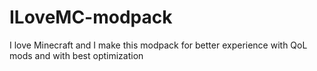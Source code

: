 # ILoveMC-modpack
I love Minecraft and I make this modpack for better experience with QoL mods and with best optimization

